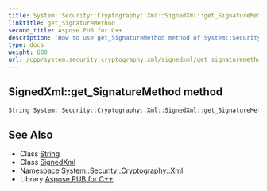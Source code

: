 ```yaml
---
title: System::Security::Cryptography::Xml::SignedXml::get_SignatureMethod method
linktitle: get_SignatureMethod
second_title: Aspose.PUB for C++
description: 'How to use get_SignatureMethod method of System::Security::Cryptography::Xml::SignedXml class in C++.'
type: docs
weight: 600
url: /cpp/system.security.cryptography.xml/signedxml/get_signaturemethod/
---
```

## SignedXml::get_SignatureMethod method




```cpp
String System::Security::Cryptography::Xml::SignedXml::get_SignatureMethod()
```

## See Also

* Class [String](../../../system/string/)
* Class [SignedXml](../)
* Namespace [System::Security::Cryptography::Xml](../../)
* Library [Aspose.PUB for C++](../../../)
